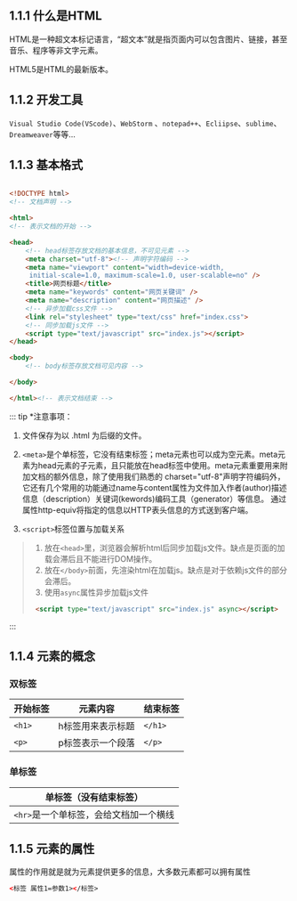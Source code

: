 ## 1.1.1 什么是HTML
HTML是一种超文本标记语言，“超文本”就是指页面内可以包含图片、链接，甚至音乐、程序等非文字元素。

HTML5是HTML的最新版本。

## 1.1.2 开发工具
`Visual Studio Code(VScode)`、`WebStorm` 、`notepad++`、`Ecliipse`、`sublime`、`Dreamweaver`等等...

## 1.1.3 基本格式
```html

<!DOCTYPE html>
<!-- 文档声明 -->

<html>
<!-- 表示文档的开始 -->

<head>
	<!-- head标签存放文档的基本信息，不可见元素 -->
	<meta charset="utf-8"><!-- 声明字符编码 -->
	<meta name="viewport" content="width=device-width,		
	 initial-scale=1.0, maximum-scale=1.0, user-scalable=no" /> 
	<title>网页标题</title>
	<meta name="keywords" content="网页关键词" />
	<meta name="description" content="网页描述" /> 
	<!-- 异步加载css文件 -->
	<link rel="stylesheet" type="text/css" href="index.css">
	<!-- 同步加载js文件 -->
	<script type="text/javascript" src="index.js"></script>
</head>

<body>
	<!-- body标签存放文档可见内容 -->

</body>

</html><!-- 表示文档结束 -->
```
::: tip
*注意事项：
1. 文件保存为以 .html 为后缀的文件。

2. `<meta>`是个单标签，它没有结束标签；meta元素也可以成为空元素。meta元素为head元素的子元素，且只能放在head标签中使用。meta元素重要用来附加文档的额外信息，除了使用我们熟悉的 charset="utf-8"声明字符编码外，它还有几个常用的功能通过name与content属性为文件加入作者(author)描述信息（description）关键词(kewords)编码工具（generator）等信息。 通过属性http-equiv将指定的信息以HTTP表头信息的方式送到客户端。

3. `<script>`标签位置与加载关系
> 1. 放在`<head>`里，浏览器会解析html后同步加载js文件。缺点是页面的加载会滞后且不能进行DOM操作。
> 2. 放在`</body>`前面，先渲染html在加载js。缺点是对于依赖js文件的部分会滞后。
> 3. 使用`async`属性异步加载js文件
> ```html
>  <script type="text/javascript" src="index.js" async></script>
> ```
::: 
## 1.1.4 元素的概念

### 双标签
| 开始标签 | 元素内容          | 结束标签 |
| -------- | ----------------- | -------- |
| `<h1> `  | h标签用来表示标题 | `</h1>`  |
| `<p>`    | p标签表示一个段落 | `</p>`   |


### 单标签
| 单标签（没有结束标签）                 |
| -------------------------------------- |
| `<hr>`是一个单标签，会给文档加一个横线 |

## 1.1.5 元素的属性

属性的作用就是就为元素提供更多的信息，大多数元素都可以拥有属性
```html
<标签 属性1=参数1></标签>
```

